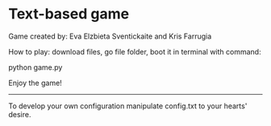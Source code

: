 # Text-based game

Game created by: Eva Elzbieta Sventickaite and Kris Farrugia

How to play: download files, go file folder, boot it in terminal with command:

python game.py

Enjoy the game!


_____


To develop your own configuration manipulate config.txt to your hearts' desire.
